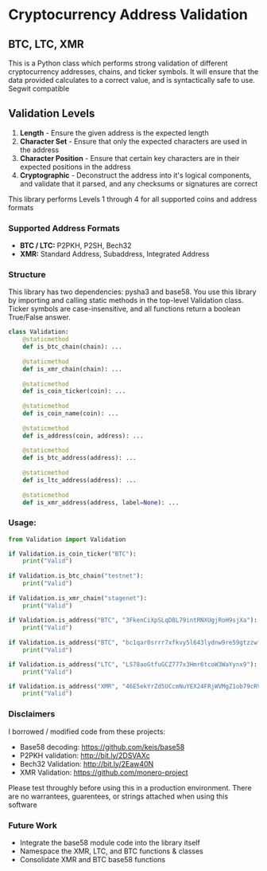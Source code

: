 # Cryptocurrency Address Validation
## BTC, LTC, XMR

This is a Python class which performs strong validation of different cryptocurrency addresses, chains, and ticker symbols. It will ensure that the data provided calculates to a correct value, and is syntactically safe to use. Segwit compatible

## Validation Levels
1. **Length** - Ensure the given address is the expected length
2. **Character Set** - Ensure that only the expected characters are used in the address
3. **Character Position** - Ensure that certain key characters are in their expected positions in the address
4. **Cryptographic** - Deconstruct the address into it's logical components, and validate that it parsed, and any checksums or signatures are correct

This library performs Levels 1 through 4 for all supported coins and address formats

### Supported Address Formats
* **BTC / LTC:** P2PKH, P2SH, Bech32
* **XMR:** Standard Address, Subaddress, Integrated Address

### Structure
This library has two dependencies: pysha3 and base58. You use this library by importing and calling static methods in the top-level Validation class. Ticker symbols are case-insensitive, and all functions return a boolean True/False answer.

```Python
class Validation:
    @staticmethod
    def is_btc_chain(chain): ...
    
    @staticmethod
    def is_xmr_chain(chain): ...
    
    @staticmethod
    def is_coin_ticker(coin): ...
    
    @staticmethod
    def is_coin_name(coin): ...
    
    @staticmethod
    def is_address(coin, address): ...
    
    @staticmethod
    def is_btc_address(address): ...
    
    @staticmethod
    def is_ltc_address(address): ...
    
    @staticmethod
    def is_xmr_address(address, label=None): ...
```

### Usage:
```Python
from Validation import Validation

if Validation.is_coin_ticker("BTC"):
    print("Valid")
    
if Validation.is_btc_chain("testnet"):
    print("Valid")
    
if Validation.is_xmr_chain("stagenet"):
    print("Valid")
    
if Validation.is_address("BTC", "3FkenCiXpSLqD8L79intRNXUgjRoH9sjXa"):
    print("Valid")
    
if Validation.is_address("BTC", "bc1qar0srrr7xfkvy5l643lydnw9re59gtzzwf5mdq"):
    print("Valid")

if Validation.is_address("LTC", "LS78aoGtfuGCZ777x3Hmr6tcoW3WaYynx9"):
    print("Valid")

if Validation.is_address("XMR", "46E5ekYrZd5UCcmNuYEX24FRjWVMgZ1ob79cRViyfvLFZjfyMhPDvbuCe54FqLQvVCgRKP4UUMMW5fy3ZhVQhD1JLLufBtu"):
    print("Valid")

```

### Disclaimers
I borrowed / modified code from these projects:
* Base58 decoding: https://github.com/keis/base58
* P2PKH validation: http://bit.ly/2DSVAXc
* Bech32 Validation: http://bit.ly/2Eaw40N
* XMR Validation: https://github.com/monero-project

Please test throughly before using this in a production environment. There are no warrantees, guarentees, or strings attached when using this software

### Future Work
* Integrate the base58 module code into the library itself
* Namespace the XMR, LTC, and BTC functions & classes
* Consolidate XMR and BTC base58 functions
